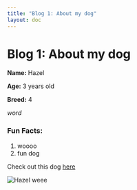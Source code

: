 ```yaml
---
title: "Blog 1: About my dog"
layout: doc
---
```


# Blog 1: About my dog 

**Name:** Hazel

**Age:** 3 years old 

**Breed:** 4

_word_

### Fun Facts: 
1. woooo
2. fun dog

Check out this dog [here](https://leetcode.com/problems/best-time-to-buy-and-sell-stock-iii/)

![Hazel weee](/Users/tony/Desktop/6.104/portfoliio-tony/assets/images/sample-site.png)